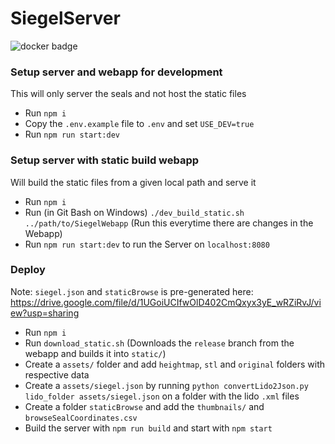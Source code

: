 # SiegelServer

![docker badge](https://img.shields.io/docker/cloud/build/paulmethfessel/siegelserver)

### Setup server and webapp for development
This will only server the seals and not host the static files
- Run `npm i`
- Copy the `.env.example` file to `.env` and set `USE_DEV=true`
- Run `npm run start:dev`

### Setup server with static build webapp
Will build the static files from a given local path and serve it
- Run `npm i`
- Run (in Git Bash on Windows) `./dev_build_static.sh ../path/to/SiegelWebapp` (Run this everytime there are changes in the Webapp)
- Run `npm run start:dev` to run the Server on `localhost:8080`

### Deploy
Note: `siegel.json` and `staticBrowse` is pre-generated here: https://drive.google.com/file/d/1UGoiUCIfwOlD402CmQxyx3yE_wRZiRvJ/view?usp=sharing

- Run `npm i`
- Run `download_static.sh` (Downloads the `release` branch from the webapp and builds it into `static/`)
- Create a `assets/` folder and add `heightmap`, `stl` and `original` folders with respective data
- Create a `assets/siegel.json` by running `python convertLido2Json.py lido_folder assets/siegel.json` on a folder with the lido `.xml` files
- Create a folder `staticBrowse` and add the `thumbnails/` and `browseSealCoordinates.csv`
- Build the server with `npm run build` and start with `npm start`
